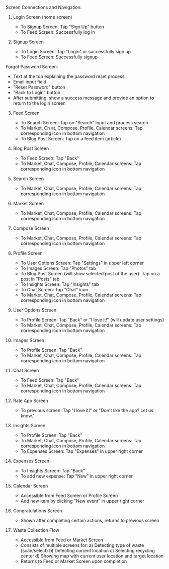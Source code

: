 Screen Connections and Navigation:

1. Login Screen (home screen)
    - To Signup Screen: Tap "Sign Up" button
    - To Feed Screen: Successfully log in

2. Signup Screen
    - To Login Screen: Tap "Login" or successfully sign up
    - To Feed Screen: Successfully signup

Forgot Password Screen:
- Text at the top explaining the password reset process
- Email input field
- "Reset Password" button
- "Back to Login" button
- After submitting, show a success message and provide an option to return to the login screen

3. Feed Screen
    - To Search Screen: Tap on "Search" input and process search
    - To Market, Ch at, Compose, Profile, Calendar screens: Tap corresponding icon in bottom
      navigation
    - To Blog Post Screen: Tap on a feed item (article)

4. Blog Post Screen
    - To Feed Screen: Tap "Back"
    - To Market, Chat, Compose, Profile, Calendar screens: Tap corresponding icon in bottom
      navigation

5. Search Screen
    - To Market, Chat, Compose, Profile, Calendar screens: Tap corresponding icon in bottom
      navigation

6. Market Screen
    - To Market, Chat, Compose, Profile, Calendar screens: Tap corresponding icon in bottom
      navigation

7. Compose Screen
    - To Market, Chat, Compose, Profile, Calendar screens: Tap corresponding icon in bottom
      navigation

8. Profile Screen
    - To User Options Screen: Tap "Settings" in upper left corner
    - To Images Screen: Tap "Photos" tab
    - To Blog Post Screen (will show selected post of the user): Tap on a post in "Posts" tab
    - To Insights Screen: Tap "Insights" tab
    - To Chat Screen: Tap "Chat" icon
    - To Market, Chat, Compose, Profile, Calendar screens: Tap corresponding icon in bottom
      navigation

9. User Options Screen
    - To Profile Screen: Tap "Back" or "I love it!" (will update user settings)
    - To Market, Chat, Compose, Profile, Calendar screens: Tap corresponding icon in bottom
      navigation

10. Images Screen
    - To Profile Screen: Tap "Back"
    - To Market, Chat, Compose, Profile, Calendar screens: Tap corresponding icon in bottom
      navigation

11. Chat Screen
    - To Feed Screen: Tap "Back"
    - To Market, Chat, Compose, Profile, Calendar screens: Tap corresponding icon in bottom
      navigation

12. Rate App Screen
    - To previous screen: Tap "I love it!" or "Don't like the app? Let us know."

13. Insights Screen
    - To Profile Screen: Tap "Back"
    - To Market, Chat, Compose, Profile, Calendar screens: Tap corresponding icon in bottom
      navigation
    - To Expenses Screen: Tap "Expenses" in upper right corner

14. Expenses Screen
    - To Insights Screen: Tap "Back"
    - To add new expense: Tap "New" in upper right corner

15. Calendar Screen
    - Accessible from Feed Screen or Profile Screen
    - Add new item by clicking "New event" in upper right corner

16. Congratulations Screen
    - Shown after completing certain actions, returns to previous screen

17. Waste Collection Flow
    - Accessible from Feed or Market Screen
    - Consists of multiple screens for:
      a) Detecting type of waste (scan/select)
      b) Detecting current location
      c) Selecting recycling center
      d) Showing map with current user location and target location
    - Returns to Feed or Market Screen upon completion